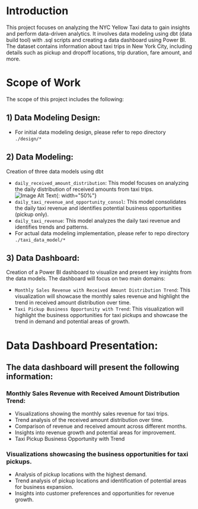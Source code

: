 
# Introduction
This project focuses on analyzing the NYC Yellow Taxi data to gain insights and perform data-driven analytics. It involves data modeling using dbt (data build tool) with .sql scripts and creating a data dashboard using Power BI. The dataset contains information about taxi trips in New York City, including details such as pickup and dropoff locations, trip duration, fare amount, and more.


# Scope of Work
The scope of this project includes the following:

## 1) Data Modeling Design:
- For initial data modeling design, please refer to repo directory `./design/*`

## 2) Data Modeling:
Creation of three data models using dbt 
- `daily_received_amount_distribution`: This model focuses on analyzing the daily distribution of received amounts from taxi trips. 
![Image Alt Text](/datamodeling/data%20modeling%20-%20daily_received_amount_distribution.png){: width="50%"}
- `daily_taxi_revenue_and_opportunity_consol`: This model consolidates the daily taxi revenue and identifies potential business opportunities (pickup only).
- `daily_taxi_revenue`: This model analyzes the daily taxi revenue and identifies trends and patterns.
- For actual data modeling implementation, please refer to repo directory `./taxi_data_model/*`






## 3) Data Dashboard:
Creation of a Power BI dashboard to visualize and present key insights from the data models.
The dashboard will focus on two main domains:
- `Monthly Sales Revenue with Received Amount Distribution Trend`: This visualization will showcase the monthly sales revenue and highlight the trend in received amount distribution over time.
- `Taxi Pickup Business Opportunity with Trend`: This visualization will highlight the business opportunities for taxi pickups and showcase the trend in demand and potential areas of growth.


# Data Dashboard Presentation:
## The data dashboard will present the following information:

### Monthly Sales Revenue with Received Amount Distribution Trend:
- Visualizations showing the monthly sales revenue for taxi trips.
- Trend analysis of the received amount distribution over time.
- Comparison of revenue and received amount across different months.
- Insights into revenue growth and potential areas for improvement.
- Taxi Pickup Business Opportunity with Trend

### Visualizations showcasing the business opportunities for taxi pickups.
- Analysis of pickup locations with the highest demand.
- Trend analysis of pickup locations and identification of potential areas for business expansion.
- Insights into customer preferences and opportunities for revenue growth.

